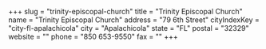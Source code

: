 +++
slug = "trinity-episcopal-church"
title = "Trinity Episcopal Church"
name = "Trinity Episcopal Church"
address = "79 6th Street"
cityIndexKey = "city-fl-apalachicola"
city = "Apalachicola"
state = "FL"
postal = "32329"
website = ""
phone = "850 653-9550"
fax = ""
+++
